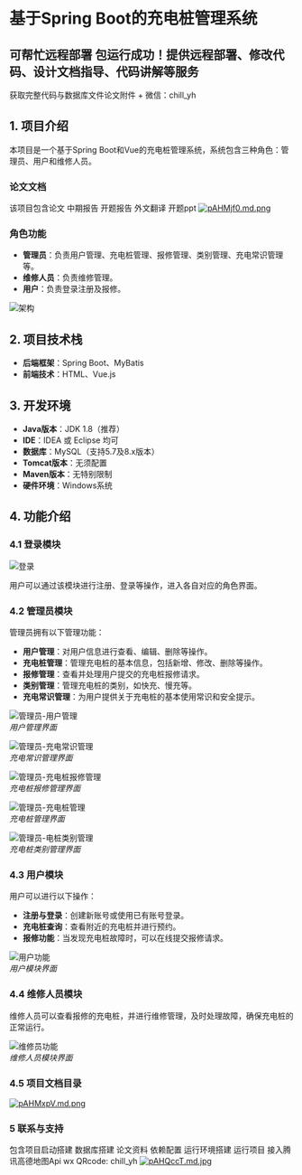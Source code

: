 # 基于Spring Boot的充电桩管理系统

## 可帮忙远程部署 包运行成功！提供远程部署、修改代码、设计文档指导、代码讲解等服务
获取完整代码与数据库文件论文附件 + 微信：chill_yh
## 1. 项目介绍

本项目是一个基于Spring Boot和Vue的充电桩管理系统，系统包含三种角色：管理员、用户和维修人员。

###  论文文档
该项目包含论文 中期报告 开题报告 外文翻译 开题ppt
[![pAHMjf0.md.png](https://s21.ax1x.com/2024/12/10/pAHMjf0.md.png)](https://imgse.com/i/pAHMjf0)

### 角色功能

- **管理员**：负责用户管理、充电桩管理、报修管理、类别管理、充电常识管理等。
- **维修人员**：负责维修管理。
- **用户**：负责登录注册及报修。

![架构](https://www.codeshop.fun/Typora-Images/202402172200868.jpg)

## 2. 项目技术栈

- **后端框架**：Spring Boot、MyBatis
- **前端技术**：HTML、Vue.js

## 3. 开发环境

- **Java版本**：JDK 1.8（推荐）
- **IDE**：IDEA 或 Eclipse 均可
- **数据库**：MySQL（支持5.7及8.x版本）
- **Tomcat版本**：无须配置
- **Maven版本**：无特别限制
- **硬件环境**：Windows系统

## 4. 功能介绍

### 4.1 登录模块

![登录](https://www.codeshop.fun/Typora-Images/202402172200410.jpg)

用户可以通过该模块进行注册、登录等操作，进入各自对应的角色界面。

### 4.2 管理员模块

管理员拥有以下管理功能：

- **用户管理**：对用户信息进行查看、编辑、删除等操作。
- **充电桩管理**：管理充电桩的基本信息，包括新增、修改、删除等操作。
- **报修管理**：查看并处理用户提交的充电桩报修请求。
- **类别管理**：管理充电桩的类别，如快充、慢充等。
- **充电常识管理**：为用户提供关于充电桩的基本使用常识和安全提示。

![管理员-用户管理](https://www.codeshop.fun/Typora-Images/202402172200176.jpg)  
*用户管理界面*

![管理员-充电常识管理](https://www.codeshop.fun/Typora-Images/202402172200210.jpg)  
*充电常识管理界面*

![管理员-充电桩报修管理](https://www.codeshop.fun/Typora-Images/202402172200254.jpg)  
*充电桩报修管理界面*

![管理员-充电桩管理](https://www.codeshop.fun/Typora-Images/202402172200230.jpg)  
*充电桩管理界面*

![管理员-电桩类别管理](https://www.codeshop.fun/Typora-Images/202402172200248.jpg)  
*充电桩类别管理界面*

### 4.3 用户模块

用户可以进行以下操作：

- **注册与登录**：创建新账号或使用已有账号登录。
- **充电桩查询**：查看附近的充电桩并进行预约。
- **报修功能**：当发现充电桩故障时，可以在线提交报修请求。

![用户功能](https://www.codeshop.fun/Typora-Images/202402172200922.jpg)  
*用户模块界面*

### 4.4 维修人员模块

维修人员可以查看报修的充电桩，并进行维修管理，及时处理故障，确保充电桩的正常运行。

![维修员功能](https://www.codeshop.fun/Typora-Images/202402172200761.jpg)  
*维修人员模块界面*

### 4.5 项目文档目录
[![pAHMxpV.md.png](https://s21.ax1x.com/2024/12/10/pAHMxpV.md.png)](https://imgse.com/i/pAHMxpV)
### 5 联系与支持
包含项目启动搭建 数据库搭建 论文资料 依赖配置 运行环境搭建 运行项目 接入腾讯高德地图Api
wx QRcode: chill_yh
[![pAHQccT.md.jpg](https://s21.ax1x.com/2024/12/10/pAHQccT.md.jpg)](https://imgse.com/i/pAHQccT)
